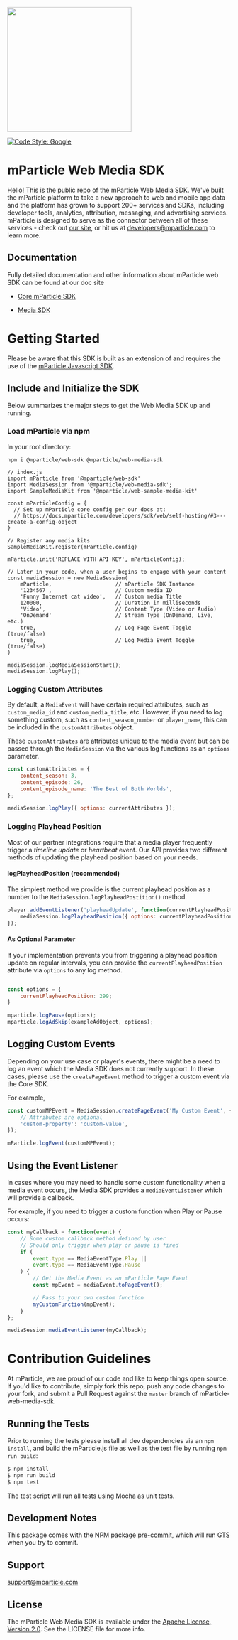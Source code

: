 <img src="https://static.mparticle.com/sdk/mp_logo_black.svg" width="280"><br>

[![Code Style: Google](https://img.shields.io/badge/code%20style-google-blueviolet.svg)](https://github.com/google/gts)
# mParticle Web Media SDK

Hello! This is the public repo of the mParticle Web Media SDK. We've built the mParticle platform to take a new approach to web and mobile app data and the platform has grown to support 200+ services and SDKs, including developer tools, analytics, attribution, messaging, and advertising services. mParticle is designed to serve as the connector between all of these services - check out [our site](http://mparticle.com), or hit us at developers@mparticle.com to learn more.

## Documentation

Fully detailed documentation and other information about mParticle web SDK can be found at our doc site

-   [Core mParticle SDK](https://docs.mparticle.com/developers/sdk/web/getting-started)

-   [Media SDK](https://docs.mparticle.com/developers/sdk/web/media)

# Getting Started

Please be aware that this SDK is built as an extension of and requires the use of the [mParticle Javascript SDK](https://github.com/mParticle/mparticle-web-sdk/).

## Include and Initialize the SDK

Below summarizes the major steps to get the Web Media SDK up and running.

<!-- In addition to the below, we have built a sample app that provides a more in depth look at how to send Media Events to Adobe's Heartbeat Kit. See that [sample app here](https://github.com/mParticle/mparticle-media-samples) -->

### Load mParticle via npm

In your root directory:

```
npm i @mparticle/web-sdk @mparticle/web-media-sdk
```

```
// index.js
import mParticle from '@mparticle/web-sdk'
import MediaSession from '@mparticle/web-media-sdk';
import SampleMediaKit from '@mparticle/web-sample-media-kit'

const mParticleConfig = {
  // Set up mParticle core config per our docs at:
  // https://docs.mparticle.com/developers/sdk/web/self-hosting/#3---create-a-config-object
}

// Register any media kits
SampleMediaKit.register(mParticle.config)

mParticle.init('REPLACE WITH API KEY', mParticleConfig);

// Later in your code, when a user begins to engage with your content
const mediaSession = new MediaSession(
    mParticle,                    // mParticle SDK Instance
    '1234567',                    // Custom media ID
    'Funny Internet cat video',   // Custom media Title
    120000,                       // Duration in milliseconds
    'Video',                      // Content Type (Video or Audio)
    'OnDemand'                    // Stream Type (OnDemand, Live, etc.)
    true,                         // Log Page Event Toggle (true/false)
    true,                         // Log Media Event Toggle (true/false)
)

mediaSession.logMediaSessionStart();
mediaSession.logPlay();

```

### Logging Custom Attributes

By default, a `MediaEvent` will have certain required attributes, such as `custom_media_id` and `custom_media_title`, etc. However, if you need to log something custom, such as `content_season_number` or `player_name`, this can be included in the `customAttributes` object.

These `customAttributes` are attributes unique to the media event but can be passed through the `MediaSession` via the various log functions as an `options` parameter.

```javascript
const customAttributes = {
    content_season: 3,
    content_episode: 26,
    content_episode_name: 'The Best of Both Worlds',
};

mediaSession.logPlay({ options: currentAttributes });
```

### Logging Playhead Position

Most of our partner integrations require that a media player frequently trigger a _timeline update_ or _heartbeat_ event. Our API provides two different methods of updating the playhead position based on your needs.

#### logPlayheadPosition (recommended)

The simplest method we provide is the current playhead position as a number to the `MediaSession.logPlayheadPostition()` method.

```javascript
player.addEventListener('playheadUpdate', function(currentPlayheadPosition) {
    mediaSession.logPlayheadPosition({ options: currentPlayheadPosition });
});
```

#### As Optional Parameter

If your implementation prevents you from triggering a playhead position update on regular intervals, you can provide the `currentPlayheadPosition` attribute via `options` to any log method.

```javascript

const options = {
    currentPlayheadPosition: 299;
}

mparticle.logPause(options);
mparticle.logAdSkip(exampleAdObject, options);

```

## Logging Custom Events

Depending on your use case or player's events, there might be a need to log an event which the Media SDK does not currently support. In these cases, please use the `createPageEvent` method to trigger a custom event via the Core SDK.

For example,

```javascript
const customMPEvent = MediaSession.createPageEvent('My Custom Event', {
    // Attributes are optional
    'custom-property': 'custom-value',
});

mParticle.logEvent(customMPEvent);
```

## Using the Event Listener

In cases where you may need to handle some custom functionality when a media event occurs, the Media SDK provides a `mediaEventListener` which will provide a callback.

For example, if you need to trigger a custom function when Play or Pause
occurs:

```javascript
const myCallback = function(event) {
    // Some custom callback method defined by user
    // Should only trigger when play or pause is fired
    if (
        event.type == MediaEventType.Play ||
        event.type == MediaEventType.Pause
    ) {
        // Get the Media Event as an mParticle Page Event
        const mpEvent = mediaEvent.toPageEvent();

        // Pass to your own custom function
        myCustomFunction(mpEvent);
    }
};

mediaSession.mediaEventListener(myCallback);
```

# Contribution Guidelines

At mParticle, we are proud of our code and like to keep things open source. If you'd like to contribute, simply fork this repo, push any code changes to your fork, and submit a Pull Request against the `master` branch of mParticle-web-media-sdk.

## Running the Tests

Prior to running the tests please install all dev dependencies via an `npm install`, and build the mParticle.js file as well as the test file by running `npm run build`:

```bash
$ npm install
$ npm run build
$ npm test
```

The test script will run all tests using Mocha as unit tests.

## Development Notes

This package comes with the NPM package [pre-commit](https://www.npmjs.com/package/pre-commit), which will run [GTS](https://github.com/google/gts) when you try to commit.

## Support

<support@mparticle.com>

## License

The mParticle Web Media SDK is available under the [Apache License, Version 2.0](http://www.apache.org/licenses/LICENSE-2.0). See the LICENSE file for more info.
